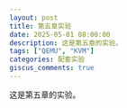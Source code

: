 ```yaml
---
layout: post
title: 第五章实验
date: 2025-05-01 08:00:00
description: 这是第五章的实验。
tags: ["QEMU", "KVM"]
categories: 配套实验
giscus_comments: true
---
```


这是第五章的实验。
